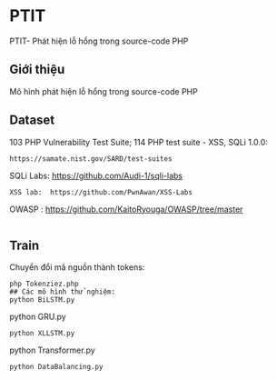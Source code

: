 # PTIT
PTIT- Phát hiện lỗ hổng trong source-code PHP
## Giới thiệu 
Mô hình phát hiện lỗ hổng trong source-code PHP 
## Dataset 
103	PHP Vulnerability Test Suite; 114	PHP test suite - XSS, SQLi 1.0.0:
```
https://samate.nist.gov/SARD/test-suites
```
SQLi Labs: https://github.com/Audi-1/sqli-labs
```
XSS lab:  https://github.com/PwnAwan/XSS-Labs
```
OWASP : https://github.com/KaitoRyouga/OWASP/tree/master
```
```
## Train
Chuyển đổi mã nguồn thành tokens:
```
php Tokenziez.php
## Các mô hình thử nghiệm:
python BiLSTM.py
```
python GRU.py
```
python XLLSTM.py
```
python Transformer.py
```
python DataBalancing.py
```
